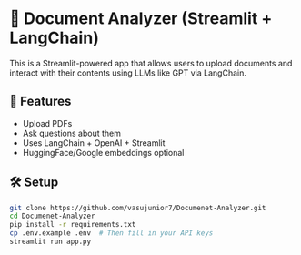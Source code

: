 # 📄 Document Analyzer (Streamlit + LangChain)

This is a Streamlit-powered app that allows users to upload documents and interact with their contents using LLMs like GPT via LangChain.

## 🚀 Features

- Upload PDFs
- Ask questions about them
- Uses LangChain + OpenAI + Streamlit
- HuggingFace/Google embeddings optional

## 🛠 Setup

```bash
git clone https://github.com/vasujunior7/Documenet-Analyzer.git
cd Documenet-Analyzer
pip install -r requirements.txt
cp .env.example .env  # Then fill in your API keys
streamlit run app.py
